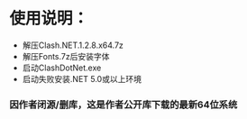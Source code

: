 # 使用说明：
* 解压Clash.NET.1.2.8.x64.7z
* 解压Fonts.7z后安装字体
* 启动ClashDotNet.exe
* 启动失败安装.NET 5.0或以上环境

### 因作者闭源/删库，这是作者公开库下载的最新64位系统
